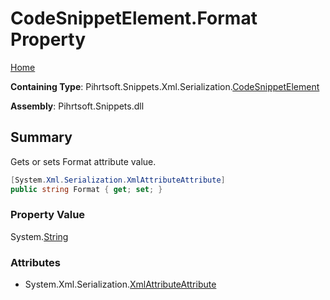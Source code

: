 <a name="_top"></a>

# CodeSnippetElement\.Format Property

[Home](../../../../../../README.md#_top)

**Containing Type**: Pihrtsoft\.Snippets\.Xml\.Serialization\.[CodeSnippetElement](../README.md#_top)

**Assembly**: Pihrtsoft\.Snippets\.dll

## Summary

Gets or sets Format attribute value\.

```csharp
[System.Xml.Serialization.XmlAttributeAttribute]
public string Format { get; set; }
```

### Property Value

System\.[String](https://docs.microsoft.com/en-us/dotnet/api/system.string)

### Attributes

* System\.Xml\.Serialization\.[XmlAttributeAttribute](https://docs.microsoft.com/en-us/dotnet/api/system.xml.serialization.xmlattributeattribute)

